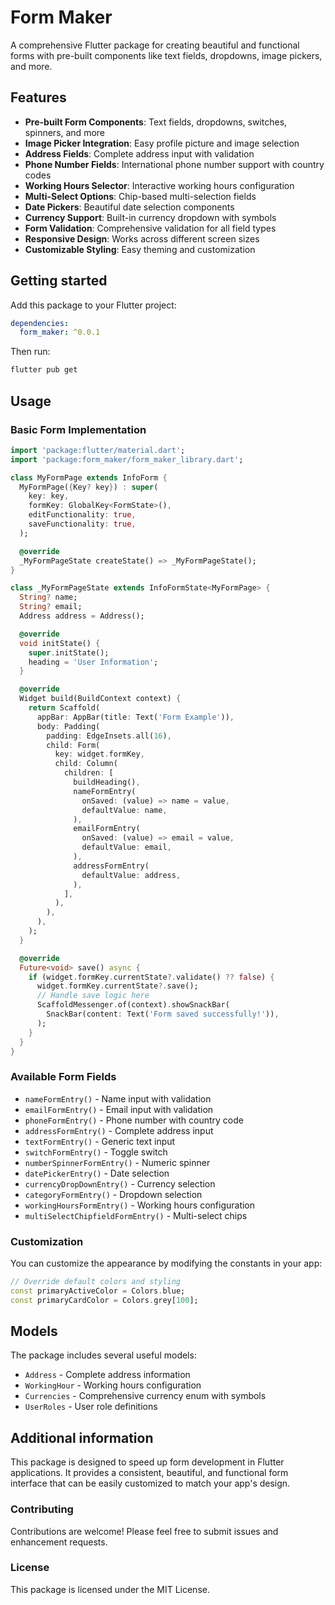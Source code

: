 # Form Maker

A comprehensive Flutter package for creating beautiful and functional forms with pre-built components like text fields, dropdowns, image pickers, and more.

## Features

- **Pre-built Form Components**: Text fields, dropdowns, switches, spinners, and more
- **Image Picker Integration**: Easy profile picture and image selection
- **Address Fields**: Complete address input with validation
- **Phone Number Fields**: International phone number support with country codes
- **Working Hours Selector**: Interactive working hours configuration
- **Multi-Select Options**: Chip-based multi-selection fields
- **Date Pickers**: Beautiful date selection components
- **Currency Support**: Built-in currency dropdown with symbols
- **Form Validation**: Comprehensive validation for all field types
- **Responsive Design**: Works across different screen sizes
- **Customizable Styling**: Easy theming and customization

## Getting started

Add this package to your Flutter project:

```yaml
dependencies:
  form_maker: ^0.0.1
```

Then run:
```bash
flutter pub get
```

## Usage

### Basic Form Implementation

```dart
import 'package:flutter/material.dart';
import 'package:form_maker/form_maker_library.dart';

class MyFormPage extends InfoForm {
  MyFormPage({Key? key}) : super(
    key: key,
    formKey: GlobalKey<FormState>(),
    editFunctionality: true,
    saveFunctionality: true,
  );

  @override
  _MyFormPageState createState() => _MyFormPageState();
}

class _MyFormPageState extends InfoFormState<MyFormPage> {
  String? name;
  String? email;
  Address address = Address();

  @override
  void initState() {
    super.initState();
    heading = 'User Information';
  }

  @override
  Widget build(BuildContext context) {
    return Scaffold(
      appBar: AppBar(title: Text('Form Example')),
      body: Padding(
        padding: EdgeInsets.all(16),
        child: Form(
          key: widget.formKey,
          child: Column(
            children: [
              buildHeading(),
              nameFormEntry(
                onSaved: (value) => name = value,
                defaultValue: name,
              ),
              emailFormEntry(
                onSaved: (value) => email = value,
                defaultValue: email,
              ),
              addressFormEntry(
                defaultValue: address,
              ),
            ],
          ),
        ),
      ),
    );
  }

  @override
  Future<void> save() async {
    if (widget.formKey.currentState?.validate() ?? false) {
      widget.formKey.currentState?.save();
      // Handle save logic here
      ScaffoldMessenger.of(context).showSnackBar(
        SnackBar(content: Text('Form saved successfully!')),
      );
    }
  }
}
```

### Available Form Fields

- `nameFormEntry()` - Name input with validation
- `emailFormEntry()` - Email input with validation
- `phoneFormEntry()` - Phone number with country code
- `addressFormEntry()` - Complete address input
- `textFormEntry()` - Generic text input
- `switchFormEntry()` - Toggle switch
- `numberSpinnerFormEntry()` - Numeric spinner
- `datePickerEntry()` - Date selection
- `currencyDropDownEntry()` - Currency selection
- `categoryFormEntry()` - Dropdown selection
- `workingHoursFormEntry()` - Working hours configuration
- `multiSelectChipfieldFormEntry()` - Multi-select chips

### Customization

You can customize the appearance by modifying the constants in your app:

```dart
// Override default colors and styling
const primaryActiveColor = Colors.blue;
const primaryCardColor = Colors.grey[100];
```

## Models

The package includes several useful models:

- `Address` - Complete address information
- `WorkingHour` - Working hours configuration
- `Currencies` - Comprehensive currency enum with symbols
- `UserRoles` - User role definitions

## Additional information

This package is designed to speed up form development in Flutter applications. It provides a consistent, beautiful, and functional form interface that can be easily customized to match your app's design.

### Contributing

Contributions are welcome! Please feel free to submit issues and enhancement requests.

### License

This package is licensed under the MIT License.
